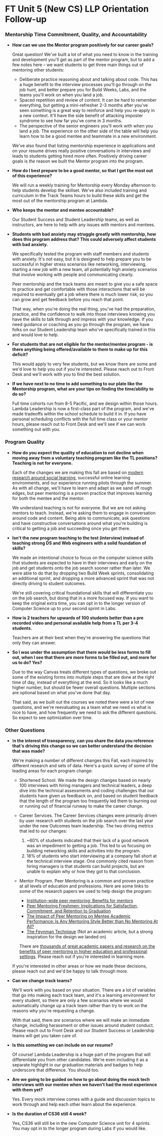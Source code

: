 # FT Unit 5 (New CS) LLP Orientation Follow-up

### Mentorship Time Commitment, Quality, and Accountability

- **How can we use the Mentor program positively for our career goals?**
    
    Great question! We've built a lot of what you need to know in the training and development you'll get as part of the mentor program, but to add a few notes here – we want students to get three main things out of mentoring other students:
    
    - Deliberate practice reasoning about and talking about code. This has a huge benefit to the interview processes you'll go through on the job hunt, and better prepare you for Build Weeks, Labs, and the teams you'll work on when you land a job.
    - Spaced repetition and review of content. It can be hard to remember everything, but getting a mini-refresher 2-3 months after you've seen something is a great way to reinforce and help you re-apply in a new context. It'll have the side benefit of attacking imposter syndrome to see how far you've come in 3 months.
    - The perspective of the senior engineers you'll work with when you land a job. The experience on the other side of the table will help you learn how to be a good mentee and teammate in a new environment.
    
    We've also found that listing mentorship experience in applications and on your resume drives really positive conversations in interviews and leads to students getting hired more often. Positively driving career goals is *the* reason we built the Mentor program into the program. 
    
- **How do I best prepare to be a good mentor, so that I get the most out of this experience?**
    
    We will run a weekly training for Mentorship every Monday afternoon to help students develop the skillset. We've also included training and curriculum in the Track Teams hours to build these skills and get the most out of the mentorship program at Lambda.
    
- **Who keeps the mentor and mentee accountable?**
    
    Our Student Success and Student Leadership teams, as well as instructors, are here to help with any issues with mentors and mentees.
    
- **Students with bad anxiety may struggle greatly with mentorship, how does this program address that? This could adversely affect students with bad anxiety.**
    
    We specifically tested the program with staff members and students with anxiety. It's not easy, but it is designed to help prepare you to be successful in higher stress scenarios like networking, interviewing, starting a new job with a new team, all potentially high anxiety scenarios that involve working with people and communicating clearly.
    
    Peer mentorship and the track teams are meant to give you a safe space to practice and get comfortable with those interactions that will be required to eventually get a job where there is much lower risk, so you can grow and get feedback before you reach that point. 
    
    That way, when you're doing the real thing, you've had the preparation, practice, and the confidence to walk into those interviews knowing you have the skills to talk through and impress with your knowledge. If you need guidance or coaching as you go through the program, we have folks on our Student Leadership team who've specifically trained in this and would love to help. 
    
- **For students that are not eligible for the mentor/mentee program - is there anything being offered/available to them to make up for this deficit?**
    
    This would apply to very few students, but we know there are some and we'd love to help you out if you're interested. Please reach out to Front Desk and we'll work with you to find the best solution.
    
- **If we have next to no time to add something to our plate like the Mentorship program, what are your tips on finding the time/ability to do so?**
    
    Full time cohorts run from 8-5 Pacific, and we design within those hours. Lambda Leadership is now a first-class part of the program, and we've made tradeoffs within the school schedule to build it in. If you have personal scheduling conflicts with the full time class or your mentor hours, please reach out to Front Desk and we'll see if we can work something out with you.
    

### Program Quality

- **How do you expect the quality of education to not decline when moving away from a voluntary teaching program like the TL positions? Teaching is not for everyone.**
    
    Each of the changes we are making this fall are based on [modern research around social learning](https://ies.ed.gov/ncee/search/index.asp?q=peer+mentor&btnG=Search&showall=1), successful online learning environments, and our experience running pilots through the summer. As with all change, we'll have to learn and adapt as we sand off rough edges, but peer mentoring is a proven practice that improves learning for both the mentee and the mentor.
    
    We understand teaching is not for everyone. But we are not asking mentors to teach. Instead, we're asking them to engage in conversation around code and content. Being able to communicate, ask questions and have constructive conversations around what you're building is critical to getting a job and succeeding once you get there.
    

- **Isn't the new program teaching to the test (interview) instead of teaching strong DS and Web engineers with a solid foundation of skills?**
    
    We made an intentional choice to focus on the computer science skills that students are expected to have in their interviews and early on the job and get students onto the job search sooner rather than later. We were able to do that by dropping two Build Week sprints, consolidating an additional sprint, and dropping a more advanced sprint that was not directly driving to student outcomes.
    
    We're still covering critical foundational skills that will differentiate you on the job search, but doing that in a more focused way. If you want to keep the original extra time, you can opt in to the longer version of Computer Science up to your second sprint in Labs.
    
- **How is 2 teachers for upwards of 100 students better than a pre recorded video and personal available help from a TL per 3-4 students.**
    
    Teachers are at their best when they're answering the questions that only they can answer. 
    
- **So I was under the assumption that there would be less forms to fill out, when I see that there are more forms to be filled out, and more for us to do? Yes?**
    
    Due to the way Canvas treats different types of questions, we broke out some of the existing forms into multiple steps that are done at the right time of day, instead of everything at the end. So it looks like a much higher number, but should be fewer overall questions. Multiple sections are optional based on what you've done that day. 
    
    That said, as we built out the courses we noted there were a lot of new questions, and we're reevaluating as a team what we need vs what is nice to have, and how frequently we need to ask the different questions. So expect to see optimization over time. 
    

### Other Questions

- I**n the interest of transparency, can you share the data you reference that's driving this change so we can better understand the decision that was made?**
    
    We're making a number of different changes this Fall, each inspired by different research and sets of data. Here's a quick survey of some of the leading areas for each program change:
    
    - Shortened School. We made the design changes based on nearly 100 interviews with hiring managers and technical leaders, a deep dive into the technical assessments and coding challenges that our students have given us feedback on, and based on student feedback that the length of the program too frequently led them to burning out or running out of financial runway to make the career change.
    - Career Services. The Career Services changes were primarily driven by user research with students on the job search over the last year under the new Outcomes team leadership. The two driving metrics that led to our changes:
        1. ~60% of students indicated that their lack of a good network was an impediment to getting a job. This led to us focusing on building networking skills and activities into the program.
        2. 18% of students who start interviewing at a company fall short at the technical interview stage. One commonly cited reason from hiring managers is that students can build projects, but are unable to explain why or how they got to that conclusion.
    - Mentor Program. Peer Mentoring is a common and proven practice at all levels of education and professions. Here are some links to some of the research papers we used to help design the program:
        - [Institution-wide peer mentoring: Benefits for mentors](https://espace.curtin.edu.au/bitstream/handle/20.500.11937/13607/189919_74249_72004.pdf?sequence=2&isAllowed=y)
        - [Peer Mentoring Freshmen: Implications for Satisfaction, Commitment, and Retention to Graduation](https://www.researchgate.net/profile/Talya_Bauer/publication/211393584_Peer-Mentoring_Freshmen_Implications_for_Satisfaction_Commitment_and_Retention_to_Graduation/links/545ab98a0cf2c46f664387b5/Peer-Mentoring-Freshmen-Implications-for-Satisfaction-Commitment-and-Retention-to-Graduation.pdf)
        - [The Impact of Peer Mentoring on Mentee Academic Performance: Is Any Mentoring Style Better than No Mentoring At All?](https://files.eric.ed.gov/fulltext/EJ1043041.pdf)
        - [The Feynman Technique](https://fs.blog/2012/04/feynman-technique/) (Not an academic article, but a strong inspiration for the design we landed on)
        
        There are [thousands of great academic papers and research on the benefits of peer mentoring in higher education and professional settings](https://scholar.google.com/scholar?hl=en&as_sdt=0%2C45&q=peer+mentoring&btnG=). Please reach out if you're interested in learning more.
        
    
    If you're interested in other areas or how we made these decisions, please reach out and we'd be happy to talk through more.
    

- **Can we change track teams?**
    
    We'll work with you based on your situation. There are a lot of variables that go into making each track team, and it's a learning environment for every student, so there are only a few scenarios where we would automatically change up a track team rather than try to work on the reasons why you're requesting a change. 
    
    With that said, there *are* scenarios where we will make an immediate change, including harassment or other issues around student conduct. Please reach out to Front Desk and our Student Success or Leadership teams will get you taken care of.
    
- **Is this something we can include on our resume?**
    
    Of course! Lambda Leadership is a huge part of the program that will differentiate you from other candidates. We're even including it as a separate highlight in our graduation materials and badges to help underscore that difference. You should too.
    
- **Are we going to be guided on how to go about doing the mock tech interviews with our mentee when we haven't had the most experience with them yet?**
    
    Yes. Every mock interview comes with a guide and discussion topics to work through and help each other learn about the experience.
    
- **Is the duration of CS36 still 4 week?**
    
    Yes, CS36 will still be in the new Computer Science unit for 4 sprints. You may opt in to the longer program during Labs if you would like.